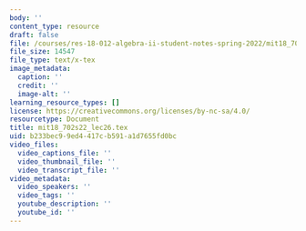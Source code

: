 ```yaml
---
body: ''
content_type: resource
draft: false
file: /courses/res-18-012-algebra-ii-student-notes-spring-2022/mit18_702s22_lec26.tex
file_size: 14547
file_type: text/x-tex
image_metadata:
  caption: ''
  credit: ''
  image-alt: ''
learning_resource_types: []
license: https://creativecommons.org/licenses/by-nc-sa/4.0/
resourcetype: Document
title: mit18_702s22_lec26.tex
uid: b233bec9-9ed4-417c-b591-a1d7655fd0bc
video_files:
  video_captions_file: ''
  video_thumbnail_file: ''
  video_transcript_file: ''
video_metadata:
  video_speakers: ''
  video_tags: ''
  youtube_description: ''
  youtube_id: ''
---
```

